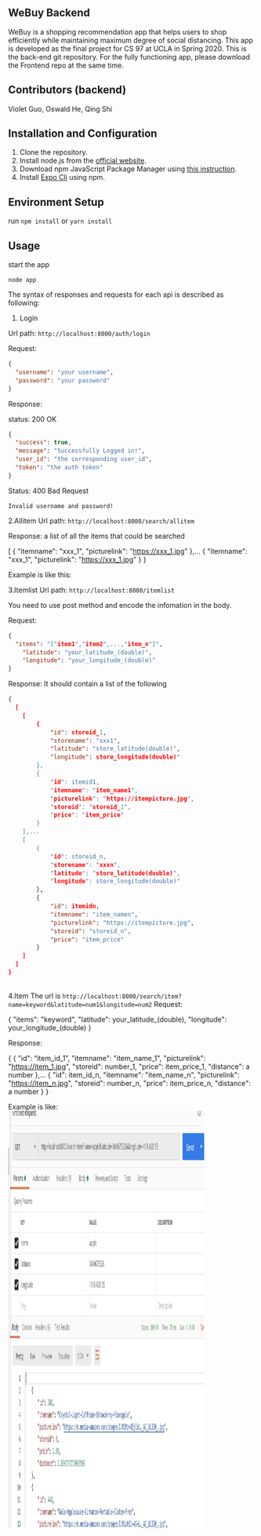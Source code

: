 WeBuy Backend
---

WeBuy is a shopping recommendation app that helps users to shop efficiently while maintaining maximum degree of social distancing. This app is developed as the final project for CS 97 at UCLA in Spring 2020. This is the back-end git repository. For the fully functioning app, please download the Frontend repo at the same time. 

Contributors (backend)
---
Violet Guo, Oswald He, Qing Shi

Installation and Configuration
---
1. Clone the repository.
2. Install node.js from the [official website](https://nodejs.org/en/).
3. Download npm JavaScript Package Manager using [this instruction](https://www.npmjs.com/get-npm).
4. Install [Expo Cli](https://docs.expo.io/workflow/expo-cli/) using npm. 

Environment Setup
---
run ```npm install``` or ```yarn install```

Usage
---
start the app
```
node app
```
The syntax of responses and requests for each api is 
described as following:

1. Login

Url path: ```http://localhost:8000/auth/login```

Request:
```json
{
  "username": "your username",
  "password": "your password"
}
```
Response: 

status: 200 OK
```json
{
  "success": true,
  "message": "Successfully Logged in!",
  "user_id": "the corresponding user_id",
  "token": "the auth token"
}
```
Status: 400 Bad Request
```
Invalid username and password!
```

2.Allitem
Url path: ```http://localhost:8000/search/allitem```

Response: a list of all the items that could be searched

[
    {
        "itemname": "xxx_1",
        "picturelink": "https://xxx_1.jpg"
    },...
    {
     "itemname": "xxx_1",
        "picturelink": "https://xxx_1.jpg"
    }
}

Example is like this: 


3.Itemlist
Url path: ```http://localhost:8000/itemlist```

You need to use post method and encode the infomation in the body. 

Request:
```json
{
  "items": "["item1","item2",...,"item_n"]",
	"latitude": "your_latitude_(double)", 
	"longitude": "your_longitude_(double)"
}
```
Response: It should contain a list of the following 

```json
{
  [
    [
        {
            "id": storeid_1,
            "storename": "xxx1",
            "latitude": "store_latitude(double)",
            "longitude": store_longitude(double)" 
        },
        {
            "id": itemid1,
            "itemname": "item_name1",
            "picturelink": "https://itempicture.jpg",
            "storeid": "storeid_1",
            "price": "item_price"
        }
    ],...
    [
        {
            "id": storeid_n,
            "storename": "xxxn",
            "latitude": "store_latitude(double)",
            "longitude": store_longitude(double)" 
        },
        {
            "id": itemidn,
            "itemname": "item_namen",
            "picturelink": "https://itempicture.jpg",
            "storeid": "storeid_n",
            "price": "item_price"
        }
    ]
  ]
}
   
```
4.Item
The url is ```http://localhost:8000/search/item?name=keyword&latitude=num1&longitude=num2```
Request:

{
  "items": "keyword",
  "latitude": your_latitude_(double), 
  "longitude": your_longitude_(double)
}

Response: 


{
 {
        "id": “item_id_1”,
        "itemname": "item_name_1",
        "picturelink": "https://item_1.jpg",
        "storeid": number_1,
        "price": item_price_1,
        "distance": a number
    },...
   {
        "id": item_id_n,
        "itemname": "item_name_n",
        "picturelink": "https://item_n.jpg",
        "storeid": number_n,
        "price": item_price_n,
        "distance": a number
    }
 }
 
 Example is like: <img src="https://github.com/WeBuyers/WeBuy-Backend/blob/master/screenshot/itemkeyword.jpg" width="400" height="850" alt="alt text">















